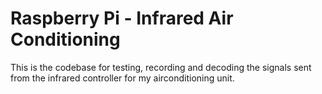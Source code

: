# Raspberry Pi - Infrared Air Conditioning

This is the codebase for testing, recording and decoding the signals sent from
the infrared controller for my airconditioning unit.
